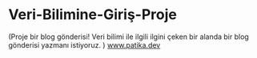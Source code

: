 # Veri-Bilimine-Giriş-Proje
(Proje bir blog gönderisi! Veri bilimi ile ilgili ilgini çeken bir alanda bir blog gönderisi yazmanı istiyoruz. )
www.patika.dev
